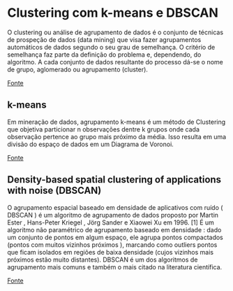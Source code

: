 # Clustering com k-means e DBSCAN

O clustering ou análise de agrupamento de dados é o conjunto de técnicas de prospeção de dados (data mining) que visa fazer agrupamentos automáticos de dados segundo o seu grau de semelhança. O critério de semelhança faz parte da definição do problema e, dependendo, do algoritmo. A cada conjunto de dados resultante do processo dá-se o nome de grupo, aglomerado ou agrupamento (cluster). 

[Fonte](https://pt.wikipedia.org/wiki/Clustering)


## k-means

Em mineração de dados, agrupamento k-means é um método de Clustering que objetiva particionar n observações dentre k grupos onde cada observação pertence ao grupo mais próximo da média. Isso resulta em uma divisão do espaço de dados em um Diagrama de Voronoi. 

[Fonte](https://pt.wikipedia.org/wiki/K-means#:~:text=Em%20minera%C3%A7%C3%A3o%20de%20dados%2C%20agrupamento,em%20um%20Diagrama%20de%20Voronoi.)

## Density-based spatial clustering of applications with noise (DBSCAN)

O agrupamento espacial baseado em densidade de aplicativos com ruído ( DBSCAN ) é um algoritmo de agrupamento de dados proposto por Martin Ester , Hans-Peter Kriegel , Jörg Sander e Xiaowei Xu em 1996. [1] É um algoritmo não paramétrico de agrupamento baseado em densidade : dado um conjunto de pontos em algum espaço, ele agrupa pontos compactados (pontos com muitos vizinhos próximos ), marcando como outliers pontos que ficam isolados em regiões de baixa densidade (cujos vizinhos mais próximos estão muito distantes). DBSCAN é um dos algoritmos de agrupamento mais comuns e também o mais citado na literatura científica.

[Fonte](https://en.wikipedia.org/wiki/DBSCAN)
